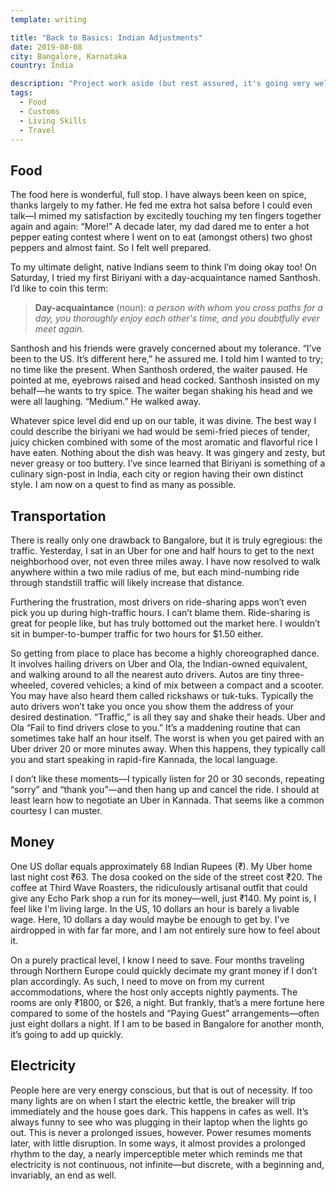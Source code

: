 ```yaml
---
template: writing

title: "Back to Basics: Indian Adjustments"
date: 2019-08-08
city: Bangalore, Karnataka
country: India

description: "Project work aside (but rest assured, it's going very well) I want to talk about the simple facts of living here in Bangalore: what I am having to adjust to, how my days are being restructured, what it feels like to exist in an unknown place for the first time."
tags:
  - Food
  - Customs
  - Living Skills
  - Travel
---
```


## Food

The food here is wonderful, full stop. I have always been keen on spice, thanks largely to my father. He fed me extra hot salsa before I could even talk—I mimed my satisfaction by excitedly touching my ten fingers together again and again: “More!” A decade later, my dad dared me to enter a hot pepper eating contest where I went on to eat (amongst others) two ghost peppers and almost faint. So I felt well prepared.

To my ultimate delight, native Indians seem to think I’m doing okay too! On Saturday, I tried my first Biriyani with a day-acquaintance named Santhosh. I’d like to coin this term:

> **Day-acquaintance** (noun): _a person with whom you cross paths for a day, you thoroughly enjoy each other's time, and you doubtfully ever meet again._

Santhosh and his friends were gravely concerned about my tolerance. “I’ve been to the US. It’s different here,” he assured me. I told him I wanted to try; no time like the present. When Santhosh ordered, the waiter paused. He pointed at me, eyebrows raised and head cocked. Santhosh insisted on my behalf—he wants to try spice. The waiter began shaking his head and we were all laughing. “Medium.” He walked away.

Whatever spice level did end up on our table, it was divine. The best way I could describe the biriyani we had would be semi-fried pieces of tender, juicy chicken combined with some of the most aromatic and flavorful rice I have eaten. Nothing about the dish was heavy. It was gingery and zesty, but never greasy or too buttery. I’ve since learned that Biriyani is something of a culinary sign-post in India, each city or region having their own distinct style. I am now on a quest to find as many as possible.

## Transportation

There is really only one drawback to Bangalore, but it is truly egregious: the traffic. Yesterday, I sat in an Uber for one and half hours to get to the next neighborhood over, not even three miles away. I have now resolved to walk anywhere within a two mile radius of me, but each mind-numbing ride through standstill traffic will likely increase that distance.

Furthering the frustration, most drivers on ride-sharing apps won’t even pick you up during high-traffic hours. I can’t blame them. Ride-sharing is great for people like, but has truly bottomed out the market here. I wouldn’t sit in bumper-to-bumper traffic for two hours for \$1.50 either.

So getting from place to place has become a highly choreographed dance. It involves hailing drivers on Uber and Ola, the Indian-owned equivalent, and walking around to all the nearest auto drivers. Autos are tiny three-wheeled, covered vehicles; a kind of mix between a compact and a scooter. You may have also heard them called rickshaws or tuk-tuks. Typically the auto drivers won’t take you once you show them the address of your desired destination. “Traffic,” is all they say and shake their heads. Uber and Ola “Fail to find drivers close to you.” It’s a maddening routine that can sometimes take half an hour itself. The worst is when you get paired with an Uber driver 20 or more minutes away. When this happens, they typically call you and start speaking in rapid-fire Kannada, the local language.

I don’t like these moments—I typically listen for 20 or 30 seconds, repeating “sorry” and “thank you”—and then hang up and cancel the ride. I should at least learn how to negotiate an Uber in Kannada. That seems like a common courtesy I can muster.

## Money

One US dollar equals approximately 68 Indian Rupees (₹). My Uber home last night cost ₹63. The dosa cooked on the side of the street cost ₹20. The coffee at Third Wave Roasters, the ridiculously artisanal outfit that could give any Echo Park shop a run for its money—well, just ₹140. My point is, I feel like I'm living large. In the US, 10 dollars an hour is barely a livable wage. Here, 10 dollars a day would maybe be enough to get by. I've airdropped in with far far more, and I am not entirely sure how to feel about it.

On a purely practical level, I know I need to save. Four months traveling through Northern Europe could quickly decimate my grant money if I don’t plan accordingly. As such, I need to move on from my current accommodations, where the host only accepts nightly payments. The rooms are only ₹1800, or \$26, a night. But frankly, that’s a mere fortune here compared to some of the hostels and “Paying Guest” arrangements—often just eight dollars a night. If I am to be based in Bangalore for another month, it’s going to add up quickly.

## Electricity

People here are very energy conscious, but that is out of necessity. If too many lights are on when I start the electric kettle, the breaker will trip immediately and the house goes dark. This happens in cafes as well. It’s always funny to see who was plugging in their laptop when the lights go out. This is never a prolonged issues, however. Power resumes moments later, with little disruption. In some ways, it almost provides a prolonged rhythm to the day, a nearly imperceptible meter which reminds me that electricity is not continuous, not infinite—but discrete, with a beginning and, invariably, an end as well.
